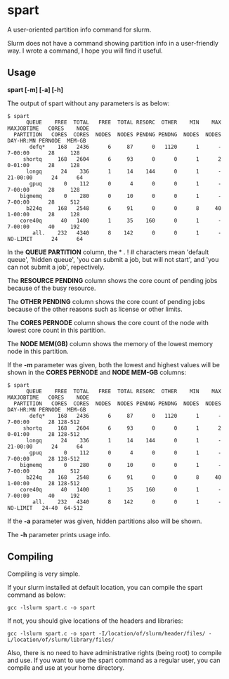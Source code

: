 # spart
A user-oriented partition info command for slurm.

Slurm does not have a command showing partition info in a user-friendly way.
I wrote a command, I hope you will find it useful. 

## Usage

**spart [-m] [-a] [-h]**


The output of spart without any parameters is as below:

```
$ spart
      QUEUE    FREE  TOTAL   FREE  TOTAL RESORC  OTHER    MIN    MAX MAXJOBTIME   CORES    NODE
  PARTITION   CORES  CORES  NODES  NODES PENDNG PENDNG  NODES  NODES  DAY-HR:MN PERNODE  MEM-GB
       defq*    168   2436      6     87      0   1120      1      -    7-00:00      28     128
     shortq     168   2604      6     93      0      0      1      2    0-01:00      28     128
      longq      24    336      1     14    144      0      1      -   21-00:00      24      64
       gpuq       0    112      0      4      0      0      1      -    7-00:00      28     128
    bigmemq       0    280      0     10      0      0      1      -    7-00:00      28     512
      b224q     168   2548      6     91      0      0      8     40    1-00:00      28     128
    core40q      40   1400      1     35    160      0      1      -    7-00:00      40     192
        all.    232   4340      8    142      0      0      1      -   NO-LIMIT      24      64
 ```
 In the **QUEUE PARTITION** column, the * . ! #  characters mean 'default queue', 'hidden queue', 'you can submit a job, but will not start', and 'you can not submit a job', repectively.
 
 The **RESOURCE PENDING** column shows the core count of pending jobs because of the busy resource. 

 The **OTHER PENDING** column shows the core count of pending jobs because of the other reasons such as license or other limits. 

 The **CORES PERNODE** column shows the core count of the node with lowest core count in this partition.

 The **NODE MEM(GB)** column shows the memory of the lowest memory node in this partition.

 If the **-m** parameter was given, both the lowest and highest values will be shown in the **CORES PERNODE** and **NODE MEM-GB** columns:

```
$ spart
      QUEUE    FREE  TOTAL   FREE  TOTAL RESORC  OTHER    MIN    MAX MAXJOBTIME   CORES    NODE
  PARTITION   CORES  CORES  NODES  NODES PENDNG PENDNG  NODES  NODES  DAY-HR:MN PERNODE  MEM-GB
       defq*    168   2436      6     87      0   1120      1      -    7-00:00      28 128-512
     shortq     168   2604      6     93      0      0      1      2    0-01:00      28 128-512
      longq      24    336      1     14    144      0      1      -   21-00:00      24      64
       gpuq       0    112      0      4      0      0      1      -    7-00:00      28 128-512
    bigmemq       0    280      0     10      0      0      1      -    7-00:00      28     512
      b224q     168   2548      6     91      0      0      8     40    1-00:00      28 128-512
    core40q      40   1400      1     35    160      0      1      -    7-00:00      40     192
        all.    232   4340      8    142      0      0      1      -   NO-LIMIT   24-40  64-512
 ```

 If the **-a** parameter was given, hidden partitions also will be shown.

 The **-h** parameter prints usage info.


 
 ## Compiling

 Compiling is very simple.

 If your slurm installed at default location, you can compile the spart command as below:

 ```gcc -lslurm spart.c -o spart```

 If not, you should give locations of the headers and libraries:

 ```gcc -lslurm spart.c -o spart -I/location/of/slurm/header/files/ -L/location/of/slurm/library/files/```

 
 Also, there is no need to have administrative rights (being root) to compile and use. If you want to use the spart command as a regular user, you can compile and use at your home directory.


